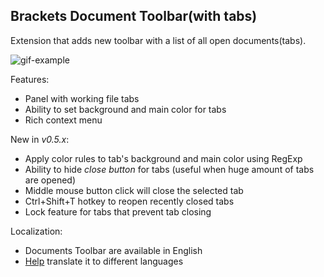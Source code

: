 Brackets Document Toolbar(with tabs)
------------------------------------

Extension that adds new toolbar with a list of all open documents(tabs).

![gif-example](https://raw.githubusercontent.com/dnbard/brackets-documents-toolbar/master/shots/capture1.gif)

Features:

* Panel with working file tabs
* Ability to set background and main color for tabs
* Rich context menu

New in *v0.5.x*:

* Apply color rules to tab's background and main color using RegExp
* Ability to hide *close button* for tabs (useful when huge amount of tabs are opened)
* Middle mouse button click will close the selected tab
* Ctrl+Shift+T hotkey to reopen recently closed tabs
* Lock feature for tabs that prevent tab closing

Localization:
* Documents Toolbar are available in English
* [Help](https://crowdin.com/project/documents-toolbar/invite) translate it to different languages